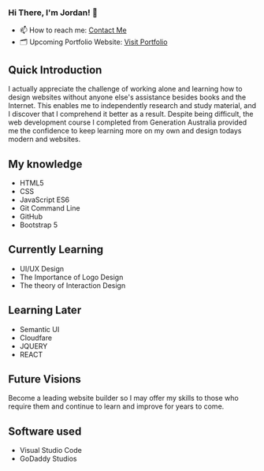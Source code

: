 ### Hi There, I'm Jordan! 👋

- 📫 How to reach me: [Contact Me](https://itsjustjordanhere.github.io/contactMe/)
- 🗂 Upcoming Portfolio Website: [Visit Portfolio](https://justjordan.pages.dev/)

## Quick Introduction

I actually appreciate the challenge of working alone and learning how to design websites without anyone else's assistance besides books and the Internet. This enables me to independently research and study material, and I discover that I comprehend it better as a result. Despite being difficult, the web development course I completed from Generation Australia provided me the confidence to keep learning more on my own and design todays modern and websites.

## My knowledge

- HTML5
- CSS
- JavaScript ES6
- Git Command Line
- GitHub
- Bootstrap 5

## Currently Learning
- UI/UX Design
- The Importance of Logo Design
- The theory of Interaction Design

## Learning Later
- Semantic UI
- Cloudfare
- JQUERY
- REACT

## Future Visions

Become a leading website builder so I may offer my skills to those who require them and continue to learn and improve for years to come.

## Software used
- Visual Studio Code
- GoDaddy Studios
